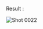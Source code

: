 Result :

![Shot 0022](https://github.com/HananeKheirandish/Assignment-44/assets/76804160/5b335744-7922-4645-93dc-fd627437fe0d)
